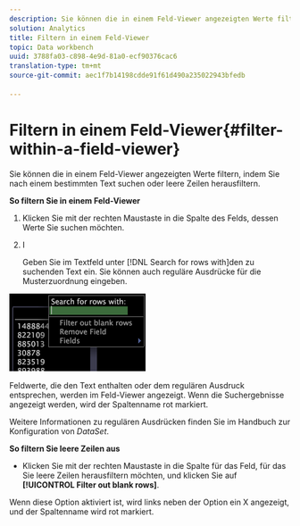 ```yaml
---
description: Sie können die in einem Feld-Viewer angezeigten Werte filtern, indem Sie nach einem bestimmten Text suchen oder leere Zeilen herausfiltern.
solution: Analytics
title: Filtern in einem Feld-Viewer
topic: Data workbench
uuid: 3788fa03-c898-4e9d-81a0-ecf90376cac6
translation-type: tm+mt
source-git-commit: aec1f7b14198cdde91f61d490a235022943bfedb

---
```



# Filtern in einem Feld-Viewer{#filter-within-a-field-viewer}

Sie können die in einem Feld-Viewer angezeigten Werte filtern, indem Sie nach einem bestimmten Text suchen oder leere Zeilen herausfiltern.

**So filtern Sie in einem Feld-Viewer**

1. Klicken Sie mit der rechten Maustaste in die Spalte des Felds, dessen Werte Sie suchen möchten.
1. I

   Geben Sie im Textfeld unter [!DNL Search for rows with]den zu suchenden Text ein. Sie können auch reguläre Ausdrücke für die Musterzuordnung eingeben.

![](assets/vis_FieldViewer_Search.png)

Feldwerte, die den Text enthalten oder dem regulären Ausdruck entsprechen, werden im Feld-Viewer angezeigt. Wenn die Suchergebnisse angezeigt werden, wird der Spaltenname rot markiert.

Weitere Informationen zu regulären Ausdrücken finden Sie im Handbuch zur Konfiguration von *DataSet*.

**So filtern Sie leere Zeilen aus**

* Klicken Sie mit der rechten Maustaste in die Spalte für das Feld, für das Sie leere Zeilen herausfiltern möchten, und klicken Sie auf **[!UICONTROL Filter out blank rows]**.

Wenn diese Option aktiviert ist, wird links neben der Option ein X angezeigt, und der Spaltenname wird rot markiert.
